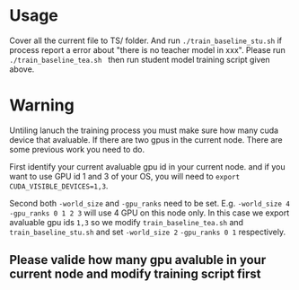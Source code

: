 # Usage

Cover all the current file to TS/ folder.
And run ` ./train_baseline_stu.sh ` if process report a error about "there is no teacher model in xxx". Please
run `./train_baseline_tea.sh ` then run student model training script given above.

# Warning 

Untiling lanuch the training process you must make sure how many cuda device that avaluable.
If there are two gpus in the current node. There are some previous work you need to do.

First identify your current avaluable gpu id in your current node.
and if you want to use GPU id 1 and 3 of your OS, you will need to `export CUDA_VISIBLE_DEVICES=1,3`.
    
Second both `-world_size` and `-gpu_ranks` need to be set. E.g. `-world_size 4` `-gpu_ranks 0 1 2 3` will use 4 GPU on this node only. In this case we export avaluable gpu ids `1,3` so we modify `train_baseline_tea.sh` and `train_baseline_stu.sh` and set `-world_size 2` `-gpu_ranks 0 1` respectively.

## Please valide how many gpu avaluble in your current node and modify training script first
